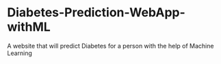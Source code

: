 # Diabetes-Prediction-WebApp-withML
A website that will predict  Diabetes for a person with the help of Machine Learning  
